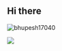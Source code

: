## Hi there 

<p align="left"> <img src="https://komarev.com/ghpvc/?username=bhupesh17040p&label=Profile%20views&color=0e75b6&style=flat" alt="bhupesh17040" /> </p>

<img align="center" src="https://github-readme-stats.vercel.app/api/<CARD_TYPE>/?username=<bhupesh17040>&theme=<THEME_NAME>" />

<!--
**bhupesh17040/bhupesh17040** is a ✨ _special_ ✨ repository because its `README.md` (this file) appears on your GitHub profile.

Here are some ideas to get you started:

- 🔭 I’m currently working on ...
- 🌱 I’m currently learning ...
- 👯 I’m looking to collaborate on ...
- 🤔 I’m looking for help with ...
- 💬 Ask me about ...
- 📫 How to reach me: ...
- 😄 Pronouns: ...
- ⚡ Fun fact: ...
-->
